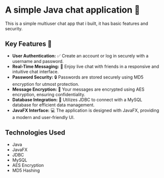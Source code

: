 # A simple Java chat application 🚀

This is a simple multiuser chat app that i built, it has basic features and security.

## Key Features 🌟

- **User Authentication:** ✅ Create an account or log in securely with a username and password.
- **Real-Time Messaging:** 📨 Enjoy live chat with friends in a responsive and intuitive chat interface.
- **Password Security:** 🔒 Passwords are stored securely using MD5 encryption for utmost protection.
- **Message Encryption:** 📜 Your messages are encrypted using AES encryption, ensuring confidentiality.
- **Database Integration:** 💾 Utilizes JDBC to connect with a MySQL database for efficient data management.
- **JavaFX Interface:** 💻 The application is designed with JavaFX, providing a modern and user-friendly UI.



## Technologies Used

- Java
- JavaFX
- JDBC
- MySQL
- AES Encryption
- MD5 Hashing

